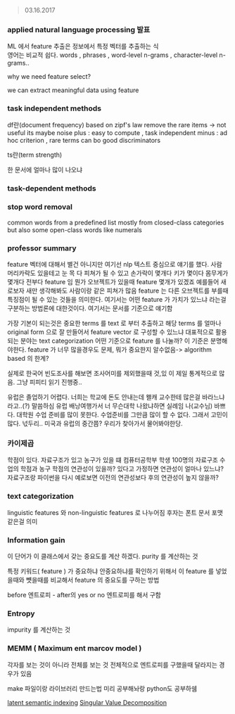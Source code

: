 > 03.16.2017

### applied natural language processing 발표  
ML 에서 feature 추출은 정보에서 특정 벡터를 추출하는 식  
영어는 비교적 쉽다.
words , phrases , word-level n-grams , character-level n-grams..

why we need feature select? 

we can extract meaningful data using feature


### task independent methods

  df란(document frequency) 
  based on zipf's law
  remove the rare items -> not useful its maybe noise
  plus : easy to compute , task independent
  minus : ad hoc criterion , rare terms can bo good discriminators
  
  ts란(term strength)
  
  한 문서에 얼마나 많이 나오냐
  
### task-dependent methods


### stop word removal

  common words from a predefined list
  mostly from closed-class categories
  but also some open-class words like numerals
  
### professor summary
feature 벡터에 대해서 별건 아니지만 
여기선 nlp 텍스트 중심으로 얘기를 했다.
사람 머리카락도 있을테고 눈 목 다 피쳐가 될 수 있고 손가락이 몇개다 키가 몇이다 몸무게가 몇개다 전부다 feature 임  뭔가 오브젝트가 있을때 feature 몇개가 있겠죠 예를들어 새로보자 새만 생각해봐도 사람이랑 같은 피쳐가 많음 
feature 는 다른 오브젝트를 부를때 특징점이 될 수 있는 것들을 의미한다. 여기서는 어떤 feature 가 가치가 있느냐 라는걸 구분하는 방법론에 대한것이다. 여기서는 문서를 기준으로 얘기함 

가장 기본이 되는것은 중요한 terms 를 text 로 부터 추출하고 해당 terms 를 얼마나 original form 으로 잘 만들어서 feature vector 로 구성할 수 있느냐
대표적으로 활용되는 분야는 text categorization
어떤 기준으로 feature 를 나눌까? 이 기준은 분명해야한다. feature 가 너무 많을경우도 문제, 뭐가 중요한지 알수없음-> algorithm based 의 한계? 

실제로 한국어 빈도조사를 해보면 조사어미를 제외했을때 것,있 이 제일 통계적으로 많음.
그냥 피피티 읽기 진행중.. 

유럽은 졸업하기 어렵다. 너희는 학교에 돈도 안내는데 왤캐 교수한테 많은걸 바라느냐라고..(?) 말씀하심
유럽 배낭여행가서 너 무슨대학 나왔냐하면 실례임
나(교수님) 바쁘다. 대학원 수업 준비를 많이 못한다.  수업준비를 그만큼 많이 할 수 없다. 그래서 고민이 많다. 넋두리..
미국과 유럽의 중간쯤? 우리가 찾아가서 물어봐야한당.

### 카이제곱

학점이 있다. 자료구조가 있고 농구가 있을 떄 컴퓨터공학부 학생 100명의 자료구조 수업의 학점과 농구 학점의 연관성이 있을까? 
있다고 가정하면 연관성이 얼마나 있느냐? 자료구조랑 파이썬을 다시 예로보면 이전의 연관성보다 후의 연관성이 높지 않을까? 

### text categorization

linguistic features 와 non-linguistic features 로 나누어짐 후자는 폰트 문서 포맷 같은걸 의미



### Information gain
이 단어가 이 클래스에서 갖는 중요도를 계산 하겠다.
purity 를 계산하는 것

특정 키워드( feature ) 가 중요하냐 안중요하냐를 확인하기 위해서 이 feature 를 넣었을때와 뻇을때를 비교해서 feature 의 중요도를 구하는 방법

before 엔트로피 - after의 yes or no 엔트로피를 해서 구함

### Entropy
impurity 를 계산하는 것

### MEMM ( Maximum ent marcov model )
각자를 보는 것이 아니라 전체를 보는 것
전체적으로 엔트로피를 구했을때 달라지는 경우가 있음


make 파일이랑 라이브러리 만드는법 미리 공부해놔랑
python도 공부하쉠


[latent semantic indexing](http://jchern.tistory.com/19)
[Singular Value Decomposition](http://darkpgmr.tistory.com/106)
  

